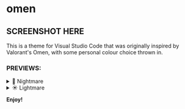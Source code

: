 # omen

## SCREENSHOT HERE

This is a theme for Visual Studio Code that was originally inspired by Valorant's Omen, with some personal colour choice thrown in.

### **PREVIEWS:**

<details>
<summary>🌙 Nightmare</summary>
<a>This is a work-in-progress!</a>
</details>
<details>
<summary>☀️ Lightmare</summary>
<a>This is a work-in-progress!</a>
</details>


**Enjoy!**
